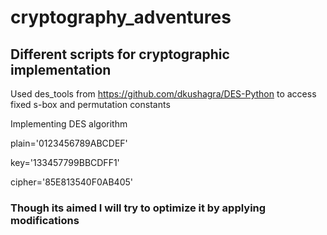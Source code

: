 # cryptography_adventures
## Different scripts for cryptographic implementation

Used des_tools from https://github.com/dkushagra/DES-Python to access fixed s-box and permutation constants

Implementing DES algorithm 

plain='0123456789ABCDEF'

key='133457799BBCDFF1'

cipher='85E813540F0AB405'


### Though its aimed I will try to optimize it by applying modifications
